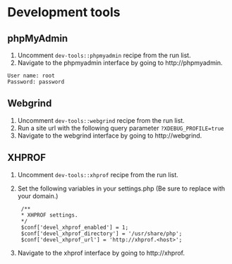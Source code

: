 # Development tools

## phpMyAdmin

1. Uncomment ```dev-tools::phpmyadmin``` recipe from the run list.
2. Navigate to the phpmyadmin interface by going to http://phpmyadmin.<host>

```
User name: root
Password: password
```

## Webgrind

1. Uncomment ```dev-tools::webgrind``` recipe from the run list.
2. Run a site url with the following query parameter ```?XDEBUG_PROFILE=true```
3. Navigate to the webgrind interface by going to http://webgrind.<host>

## XHPROF

1. Uncomment ```dev-tools::xhprof``` recipe from the run list.
2. Set the following variables in your settings.php (Be sure to replace <host> with your domain.)

        /**
        * XHPROF settings.
        */
        $conf['devel_xhprof_enabled'] = 1;
        $conf['devel_xhprof_directory'] = '/usr/share/php';
        $conf['devel_xhprof_url'] = 'http://xhprof.<host>';

3. Navigate to the xhprof interface by going to http://xhprof.<host>
